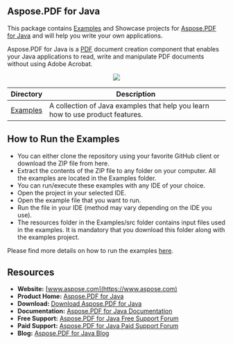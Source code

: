 ## Aspose.PDF for Java

This package contains [Examples](https://github.com/asposepdf/Aspose_Pdf_Java/tree/master/Examples) and Showcase projects for [Aspose.PDF for Java](https://products.aspose.com/pdf/java) and will help you write your own applications.

Aspose.PDF for Java is a [PDF](https://wiki.fileformat.com/view/pdf/) document creation component that enables your Java applications to read, write and manipulate PDF documents without using Adobe Acrobat.

<p align="center">

  <a title="Download complete Aspose.PDF for Java source code" href="https://github.com/asposepdf/Aspose_Pdf_Java/archive/master.zip">
	<img src="https://raw.github.com/AsposeExamples/java-examples-dashboard/master/images/downloadZip-Button-Large.png" />
  </a>
</p>

Directory | Description
--------- | -----------
[Examples](https://github.com/asposepdf/Aspose_Pdf_Java/tree/master/Examples)  | A collection of Java examples that help you learn how to use product features.

## How to Run the Examples

+ You can either clone the repository using your favorite GitHub client or download the ZIP file from here.
+ Extract the contents of the ZIP file to any folder on your computer. All the examples are located in the Examples folder.
+ You can run/execute these examples with any IDE of your choice.
+ Open the project in your selected IDE.
+ Open the example file that you want to run.
+ Run the file in your IDE (method may vary depending on the IDE you use).
+ The resources folder in the Examples/src folder contains input files used in the examples. It is mandatory that you download this folder along with the examples project.

Please find more details on how to run the examples [here](https://docs.aspose.com/display/pdfjava/How+to+Run+the+Examples).

## Resources

+ **Website:** [www.aspose.com](https://www.aspose.com)
+ **Product Home:** [Aspose.PDF for Java](https://products.aspose.com/pdf/java)
+ **Download:** [Download Aspose.PDF for Java](https://repository.aspose.com/webapp/#/artifacts/browse/tree/General/repo/com/aspose/aspose-pdf)
+ **Documentation:** [Aspose.PDF for Java Documentation](https://docs.aspose.com/display/pdfjava/Home)
+ **Free Support:** [Aspose.PDF for Java Free Support Forum](https://forum.aspose.com/c/pdf)
+ **Paid Support:** [Aspose.PDF for Java Paid Support Forum](https://helpdesk.aspose.com/)
+ **Blog:** [Aspose.PDF for Java Blog](https://blog.aspose.com/category/aspose-products/aspose-pdf-product-family/)
